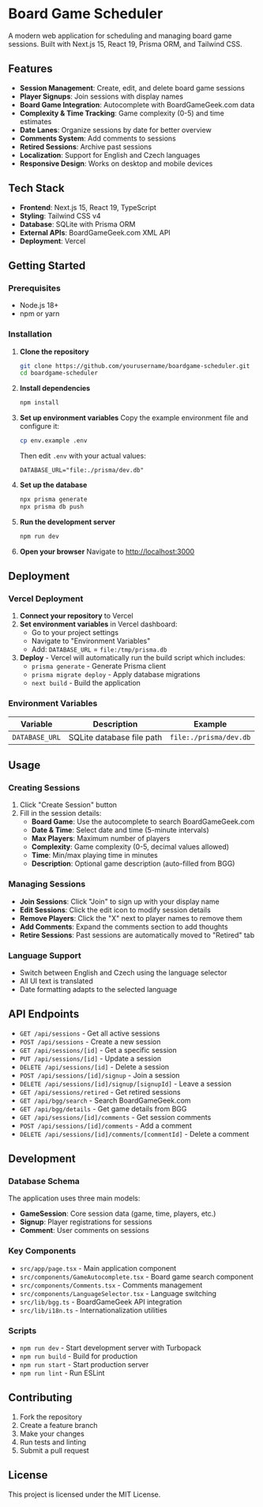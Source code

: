 # Board Game Scheduler

A modern web application for scheduling and managing board game sessions. Built with Next.js 15, React 19, Prisma ORM, and Tailwind CSS.

## Features

- **Session Management**: Create, edit, and delete board game sessions
- **Player Signups**: Join sessions with display names
- **Board Game Integration**: Autocomplete with BoardGameGeek.com data
- **Complexity & Time Tracking**: Game complexity (0-5) and time estimates
- **Date Lanes**: Organize sessions by date for better overview
- **Comments System**: Add comments to sessions
- **Retired Sessions**: Archive past sessions
- **Localization**: Support for English and Czech languages
- **Responsive Design**: Works on desktop and mobile devices

## Tech Stack

- **Frontend**: Next.js 15, React 19, TypeScript
- **Styling**: Tailwind CSS v4
- **Database**: SQLite with Prisma ORM
- **External APIs**: BoardGameGeek.com XML API
- **Deployment**: Vercel

## Getting Started

### Prerequisites

- Node.js 18+ 
- npm or yarn

### Installation

1. **Clone the repository**
   ```bash
   git clone https://github.com/yourusername/boardgame-scheduler.git
   cd boardgame-scheduler
   ```

2. **Install dependencies**
   ```bash
   npm install
   ```

3. **Set up environment variables**
   Copy the example environment file and configure it:
   ```bash
   cp env.example .env
   ```
   
   Then edit `.env` with your actual values:
   ```env
   DATABASE_URL="file:./prisma/dev.db"
   ```

4. **Set up the database**
   ```bash
   npx prisma generate
   npx prisma db push
   ```

5. **Run the development server**
   ```bash
   npm run dev
   ```

6. **Open your browser**
   Navigate to [http://localhost:3000](http://localhost:3000)

## Deployment

### Vercel Deployment

1. **Connect your repository** to Vercel
2. **Set environment variables** in Vercel dashboard:
   - Go to your project settings
   - Navigate to "Environment Variables"
   - Add: `DATABASE_URL` = `file:/tmp/prisma.db`
3. **Deploy** - Vercel will automatically run the build script which includes:
   - `prisma generate` - Generate Prisma client
   - `prisma migrate deploy` - Apply database migrations
   - `next build` - Build the application

### Environment Variables

| Variable | Description | Example |
|----------|-------------|---------|
| `DATABASE_URL` | SQLite database file path | `file:./prisma/dev.db` |

## Usage

### Creating Sessions

1. Click "Create Session" button
2. Fill in the session details:
   - **Board Game**: Use the autocomplete to search BoardGameGeek.com
   - **Date & Time**: Select date and time (5-minute intervals)
   - **Max Players**: Maximum number of players
   - **Complexity**: Game complexity (0-5, decimal values allowed)
   - **Time**: Min/max playing time in minutes
   - **Description**: Optional game description (auto-filled from BGG)

### Managing Sessions

- **Join Sessions**: Click "Join" to sign up with your display name
- **Edit Sessions**: Click the edit icon to modify session details
- **Remove Players**: Click the "X" next to player names to remove them
- **Add Comments**: Expand the comments section to add thoughts
- **Retire Sessions**: Past sessions are automatically moved to "Retired" tab

### Language Support

- Switch between English and Czech using the language selector
- All UI text is translated
- Date formatting adapts to the selected language

## API Endpoints

- `GET /api/sessions` - Get all active sessions
- `POST /api/sessions` - Create a new session
- `GET /api/sessions/[id]` - Get a specific session
- `PUT /api/sessions/[id]` - Update a session
- `DELETE /api/sessions/[id]` - Delete a session
- `POST /api/sessions/[id]/signup` - Join a session
- `DELETE /api/sessions/[id]/signup/[signupId]` - Leave a session
- `GET /api/sessions/retired` - Get retired sessions
- `GET /api/bgg/search` - Search BoardGameGeek.com
- `GET /api/bgg/details` - Get game details from BGG
- `GET /api/sessions/[id]/comments` - Get session comments
- `POST /api/sessions/[id]/comments` - Add a comment
- `DELETE /api/sessions/[id]/comments/[commentId]` - Delete a comment

## Development

### Database Schema

The application uses three main models:

- **GameSession**: Core session data (game, time, players, etc.)
- **Signup**: Player registrations for sessions
- **Comment**: User comments on sessions

### Key Components

- `src/app/page.tsx` - Main application component
- `src/components/GameAutocomplete.tsx` - Board game search component
- `src/components/Comments.tsx` - Comments management
- `src/components/LanguageSelector.tsx` - Language switching
- `src/lib/bgg.ts` - BoardGameGeek API integration
- `src/lib/i18n.ts` - Internationalization utilities

### Scripts

- `npm run dev` - Start development server with Turbopack
- `npm run build` - Build for production
- `npm run start` - Start production server
- `npm run lint` - Run ESLint

## Contributing

1. Fork the repository
2. Create a feature branch
3. Make your changes
4. Run tests and linting
5. Submit a pull request

## License

This project is licensed under the MIT License.

